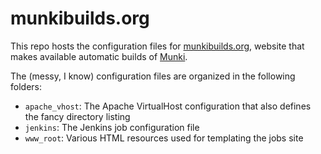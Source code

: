# munkibuilds.org

This repo hosts the configuration files for [munkibuilds.org](https://munkibuilds.org), website that makes available automatic builds of [Munki](https://github.com/munki/munki).

The (messy, I know) configuration files are organized in the following folders:

  - `apache_vhost`: The Apache VirtualHost configuration that also defines the fancy directory listing
  - `jenkins`: The Jenkins job configuration file
  - `www_root`: Various HTML resources used for templating the jobs site
